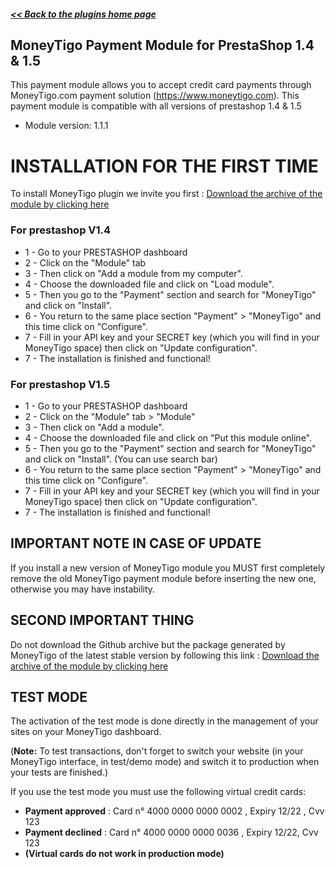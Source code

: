 ##### [<< Back to the plugins home page](https://plugins.moneytigo.com/english/)

## MoneyTigo Payment Module for PrestaShop 1.4 & 1.5

This payment module allows you to accept credit card payments through MoneyTigo.com payment solution (https://www.moneytigo.com).
This payment module is compatible with all versions of prestashop 1.4 & 1.5

* Module version: 1.1.1

# INSTALLATION FOR THE FIRST TIME

To install MoneyTigo plugin we invite you first : [Download the archive of the module by clicking here](https://github.com/moneytigo/MoneyTigo_Prestashop_1.4/releases/download/1.1.1/moneytigo-prestashop-14-to-15-v1.1.1.zip)

### For prestashop V1.4

* 1 - Go to your PRESTASHOP dashboard
* 2 - Click on the "Module" tab
* 3 - Then click on "Add a module from my computer".
* 4 - Choose the downloaded file and click on "Load module".
* 5 - Then you go to the "Payment" section and search for "MoneyTigo" and click on "Install".
* 6 - You return to the same place section "Payment" > "MoneyTigo" and this time click on "Configure".
* 7 - Fill in your API key and your SECRET key (which you will find in your MoneyTigo space) then click on "Update configuration".
* 7 - The installation is finished and functional!

### For prestashop V1.5

* 1 - Go to your PRESTASHOP dashboard
* 2 - Click on the "Module" tab > "Module"
* 3 - Then click on "Add a module".
* 4 - Choose the downloaded file and click on "Put this module online".
* 5 - Then you go to the "Payment" section and search for "MoneyTigo" and click on "Install". (You can use search bar)
* 6 - You return to the same place section "Payment" > "MoneyTigo" and this time click on "Configure".
* 7 - Fill in your API key and your SECRET key (which you will find in your MoneyTigo space) then click on "Update configuration".
* 7 - The installation is finished and functional!


## IMPORTANT NOTE IN CASE OF UPDATE

If you install a new version of MoneyTigo module you MUST first completely remove the old MoneyTigo payment module before inserting the new one, otherwise you may have instability.

## SECOND IMPORTANT THING

Do not download the Github archive but the package generated by MoneyTigo of the latest stable version by following this link : [Download the archive of the module by clicking here](https://github.com/moneytigo/MoneyTigo_Prestashop_1.4/releases/download/1.1.1/moneytigo-prestashop-14-to-15-v1.1.1.zip)

## TEST MODE

The activation of the test mode is done directly in the management of your sites on your MoneyTigo dashboard.

(**Note:** To test transactions, don't forget to switch your website (in your MoneyTigo interface, in test/demo mode) and switch it to production when your tests are finished.)

If you use the test mode you must use the following virtual credit cards:
* **Payment approved** : Card n° 4000 0000 0000 0002 , Expiry 12/22 , Cvv 123
* **Payment declined** : Card n° 4000 0000 0000 0036 , Expiry 12/22, Cvv 123
* **(Virtual cards do not work in production mode)**
